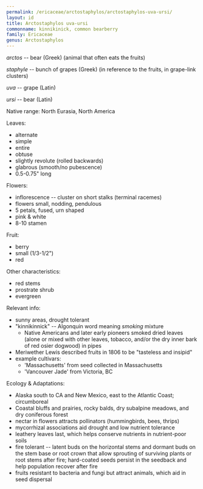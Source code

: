 ```yaml
---
permalink: /ericaceae/arctostaphylos/arctostaphylos-uva-ursi/
layout: id
title: Arctostaphylos uva-ursi
commonname: kinnikinick, common bearberry
family: Ericaceae
genus: Arctostaphylos
---
```


*arctos* -- bear (Greek) (animal that often eats the fruits)

*staphyle* -- bunch of grapes (Greek) (in reference to the fruits, in grape-link clusters)

*uva* -- grape (Latin)

*ursi* -- bear (Latin)

Native range: North Eurasia, North America

Leaves:
  - alternate
  - simple
  - entire
  - obtuse
  - slightly revolute (rolled backwards)
  - glabrous (smooth/no pubescence)
  - 0.5-0.75" long

Flowers:
  - inflorescence -- cluster on short stalks (terminal racemes)
  - flowers small, nodding, pendulous
  - 5 petals, fused, urn shaped
  - pink & white
  - 8-10 stamen

Fruit:
  - berry
  - small (1/3-1/2")
  - red

Other characteristics:
  - red stems
  - prostrate shrub
  - evergreen

Relevant info:
  - sunny areas, drought tolerant
  - "kinnikinnick" -- Algonquin word meaning *smoking* mixture
    - Native Americans and later early pioneers smoked dried leaves (alone or mixed with other leaves, tobacco, and/or the dry inner bark of red osier dogwood) in pipes
  - Meriwether Lewis described fruits in 1806 to be "tasteless and insipid"
  - example cultivars:
    - 'Massachusetts' from seed collected in Massachusetts
    - 'Vancouver Jade' from Victoria, BC

Ecology & Adaptations:
  - Alaska south to CA and New Mexico, east to the Atlantic Coast; circumboreal
  - Coastal bluffs and prairies, rocky balds, dry subalpine meadows, and dry coniferous forest
  - nectar in flowers attracts pollinators (hummingbirds, bees, thrips)
  - mycorrhizal associations aid drought and low nutrient tolerance
  - leathery leaves last, which helps conserve nutrients in nutrient-poor soils
  - fire tolerant -- latent buds on the horizontal stems and dormant buds on the stem base or root crown that allow sprouting of surviving plants or root stems after fire; hard-coated seeds persist in the seedback and help population recover after fire
  - fruits resistant to bacteria and fungi but attract animals, which aid in seed dispersal